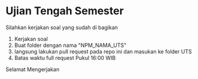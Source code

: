 # Ujian Tengah Semester

Silahkan kerjakan soal yang sudah di bagikan

1. Kerjakan soal
2. Buat folder dengan nama "NPM_NAMA_UTS"
3. langsung lakukan pull request pada repo ini dan masukan ke folder UTS
4. Batas waktu full request Pukul 16:00 WIB

Selamat Mengerjakan
